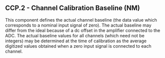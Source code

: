 ## CCP.2 - Channel Calibration Baseline (NM)

This component defines the actual channel baseline (the data value which corresponds to a nominal input signal of zero). The actual baseline may differ from the ideal because of a dc offset in the amplifier connected to the ADC. The actual baseline values for all channels (which need not be integers) may be determined at the time of calibration as the average digitized values obtained when a zero input signal is connected to each channel.
